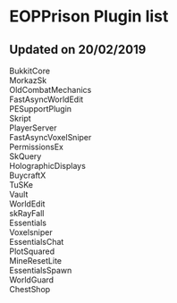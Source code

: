 # EOPPrison Plugin list
## Updated on 20/02/2019

BukkitCore<br>
MorkazSk<br>
OldCombatMechanics<br>
FastAsyncWorldEdit<br>
PESupportPlugin<br>
Skript<br>
PlayerServer<br>
FastAsyncVoxelSniper<br>
PermissionsEx<br>
SkQuery<br>
HolographicDisplays<br>
BuycraftX<br>
TuSKe<br>
Vault<br>
WorldEdit<br>
skRayFall<br>
Essentials<br>
Voxelsniper<br>
EssentialsChat<br>
PlotSquared<br>
MineResetLite<br>
EssentialsSpawn<br>
WorldGuard<br>
ChestShop<br>
